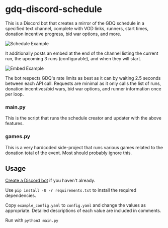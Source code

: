 # gdq-discord-schedule

This is a Discord bot that creates a mirror of the GDQ schedule in a specified text channel,
complete with VOD links, runners, start times, donation incentive progress, bid war options, and
more.

![Schedule Example](https://i.imgur.com/KdHDlGq.png)

It additionally posts an embed at the end of the channel listing the current run, the upcoming 3
runs (configurable), and when they will start.

![Embed Example](https://i.imgur.com/FrF554b.png)

The bot respects GDQ's rate limits as best as it can by waiting 2.5 seconds between each API call.
Requests are minimal as it only calls the list of runs, donation incentives/bid wars, bid war
options, and runner information once per loop.

### main.py

This is the script that runs the schedule creator and updater with the above features.

### games.py

This is a very hardcoded side-project that runs various games related to the donation total of the
event. Most should probably ignore this.

## Usage

[Create a Discord bot](https://discord.com/developers/applications/) if you haven't already.

Use `pip install -U -r requirements.txt` to install the required dependencies.

Copy `example_config.yaml` to `config.yaml` and change the values as appropriate. Detailed
descriptions of each value are included in comments.

Run with `python3 main.py`
